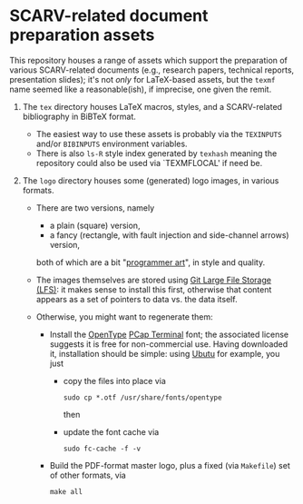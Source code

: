 # SCARV-related document preparation assets

This repository houses a range of assets which support the preparation of
various SCARV-related documents (e.g., research papers, technical reports, 
presentation slides); it's not *only* for LaTeX-based assets, but the
`texmf`
name seemed like a reasonable(ish), if imprecise, one given the remit.

1. The
   `tex`
   directory houses LaTeX macros, styles, and a SCARV-related bibliography
   in BiBTeX format.  

   - The easiest way to use these assets is probably via
     the
     `TEXINPUTS`
     and/or
     `BIBINPUTS`
     environment variables.
   - There is also
     `ls-R`
     style index generated by
     `texhash`
     meaning the repository could also be used via
     `TEXMFLOCAL'
     if need be.

2. The
   `logo`
   directory houses some (generated) logo images, in various formats.  
   
   - There are two versions, namely

     - a plain (square) version,
     - a fancy (rectangle, with fault injection and side-channel arrows) version,

     both of which are a bit
     "[programmer art](http://en.wikipedia.org/wiki/Programmer_art)",
     in style and quality.

   - The images themselves are stored using
     [Git Large File Storage (LFS)](http://git-lfs.github.com/):
     it makes sense to install this first, otherwise that content appears
     as a set of pointers to data vs. the data itself.
   
   - Otherwise, you might want to regenerate them:
   
     - Install the
       [OpenType](http://en.wikipedia.org/wiki/OpenType) [PCap Terminal](http://www.pixelsagas.com/?download=pcap-terminal)
       font; the associated license suggests it is free for non-commercial 
       use.  Having downloaded it, installation should be simple: using
       [Ubutu](http://www.ubuntu.com)
       for example, you just
     
       - copy the files into place
         via 
     
         ```
         sudo cp *.otf /usr/share/fonts/opentype
         ```
     
         then
       - update the font cache 
         via
         ```
         sudo fc-cache -f -v
         ```
     
     - Build the PDF-format master logo, plus a fixed (via `Makefile`) set 
       of other formats,
       via
     
       ```
       make all
       ```
